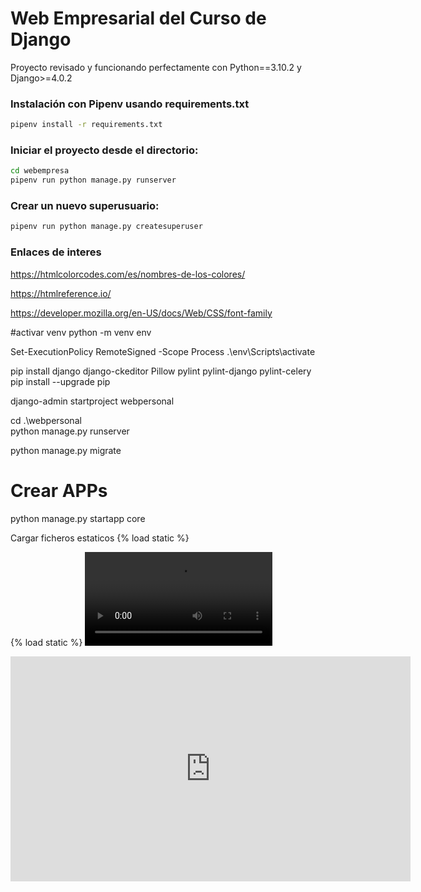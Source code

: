 # Web Empresarial del Curso de Django

Proyecto revisado y funcionando perfectamente con Python==3.10.2 y Django>=4.0.2

### Instalación con Pipenv usando requirements.txt

```bash
pipenv install -r requirements.txt
```

### Iniciar el proyecto desde el directorio:

```bash
cd webempresa
pipenv run python manage.py runserver
```

### Crear un nuevo superusuario:

```bash
pipenv run python manage.py createsuperuser
```

### Enlaces de interes

https://htmlcolorcodes.com/es/nombres-de-los-colores/

https://htmlreference.io/

https://developer.mozilla.org/en-US/docs/Web/CSS/font-family


#activar venv 
python -m venv env

Set-ExecutionPolicy RemoteSigned -Scope Process
.\env\Scripts\activate


pip install django django-ckeditor Pillow pylint pylint-django pylint-celery 
pip install --upgrade pip

django-admin startproject webpersonal

cd .\webpersonal\
python manage.py runserver

python manage.py migrate


# Crear APPs

python manage.py startapp core


Cargar ficheros estaticos
{% load static %}

{% load static %}
<video controls>
    <source src="{% static 'core/sample3.mp4' %}" type="video/mp4">
    Tu navegador no admite el elemento de video.
</video>


<iframe src="https://player.vimeo.com/video/123456789" width="640" height="360" frameborder="0" allow="autoplay; fullscreen" allowfullscreen></iframe>


